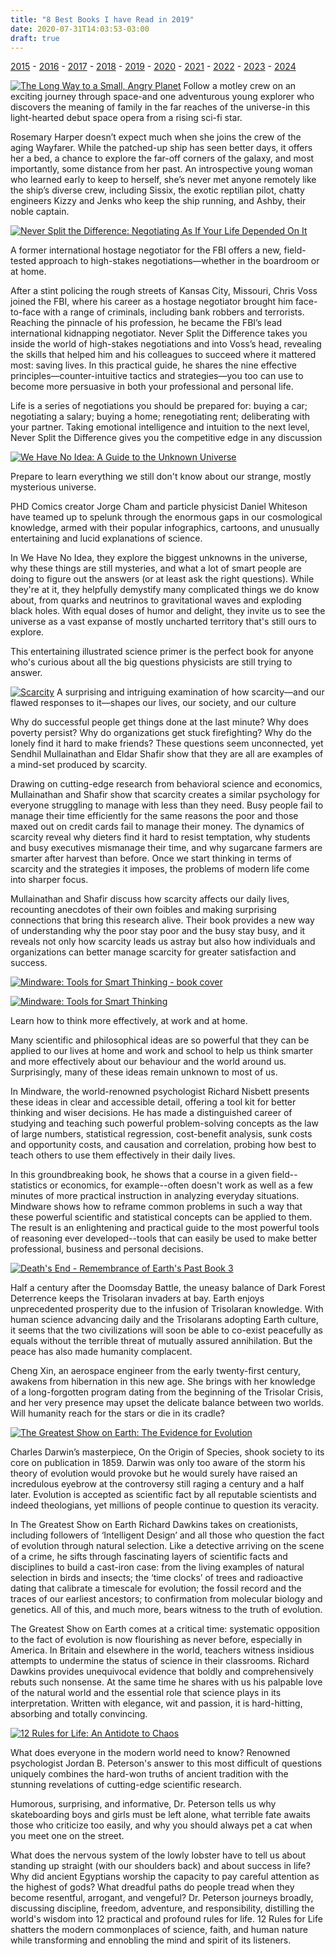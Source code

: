 ```yaml
---
title: "8 Best Books I have Read in 2019"
date: 2020-07-31T14:03:53-03:00
draft: true
---
```


[2015](/library/2015) - [2016](/library/2016) - [2017](/library/2017) - [2018](/library/2018) - [2019](/library/2019) - [2020](/library/2020) - [2021](/library/2021) - [2022](/library/2022) - [2023](/library/2023) - [2024](/library/2024)

[![The Long Way to a Small, Angry Planet](/images/book-the-long-way-to-a-small-angry-planet.jpg)](https://www.amazon.com/Long-Small-Angry-Planet-Wayfarers/dp/0062444131)
Follow a motley crew on an exciting journey through space-and one adventurous young explorer who discovers the meaning of family in the far reaches of the universe-in this light-hearted debut space opera from a rising sci-fi star.

Rosemary Harper doesn’t expect much when she joins the crew of the aging Wayfarer. While the patched-up ship has seen better days, it offers her a bed, a chance to explore the far-off corners of the galaxy, and most importantly, some distance from her past. An introspective young woman who learned early to keep to herself, she’s never met anyone remotely like the ship’s diverse crew, including Sissix, the exotic reptilian pilot, chatty engineers Kizzy and Jenks who keep the ship running, and Ashby, their noble captain.

[![Never Split the Difference: Negotiating As If Your Life Depended On It](/images/book-never-split-the-difference.jpg)](https://www.amazon.com/Never-Split-Difference-Negotiating-Depended/dp/0062407805/)

A former international hostage negotiator for the FBI offers a new, field-tested approach to high-stakes negotiations—whether in the boardroom or at home.

After a stint policing the rough streets of Kansas City, Missouri, Chris Voss joined the FBI, where his career as a hostage negotiator brought him face-to-face with a range of criminals, including bank robbers and terrorists. Reaching the pinnacle of his profession, he became the FBI’s lead international kidnapping negotiator. Never Split the Difference takes you inside the world of high-stakes negotiations and into Voss’s head, revealing the skills that helped him and his colleagues to succeed where it mattered most: saving lives. In this practical guide, he shares the nine effective principles—counter-intuitive tactics and strategies—you too can use to become more persuasive in both your professional and personal life.

Life is a series of negotiations you should be prepared for: buying a car; negotiating a salary; buying a home; renegotiating rent; deliberating with your partner. Taking emotional intelligence and intuition to the next level, Never Split the Difference gives you the competitive edge in any discussion

[![We Have No Idea: A Guide to the Unknown Universe](/images/book-we-have-no-idea.jpg)](https://www.amazon.com/We-Have-No-Idea-Universe/dp/0735211515/)

Prepare to learn everything we still don't know about our strange, mostly mysterious universe.

PHD Comics creator Jorge Cham and particle physicist Daniel Whiteson have teamed up to spelunk through the enormous gaps in our cosmological knowledge, armed with their popular infographics, cartoons, and unusually entertaining and lucid explanations of science.

In We Have No Idea, they explore the biggest unknowns in the universe, why these things are still mysteries, and what a lot of smart people are doing to figure out the answers (or at least ask the right questions). While they're at it, they helpfully demystify many complicated things we do know about, from quarks and neutrinos to gravitational waves and exploding black holes. With equal doses of humor and delight, they invite us to see the universe as a vast expanse of mostly uncharted territory that's still ours to explore.

This entertaining illustrated science primer is the perfect book for anyone who's curious about all the big questions physicists are still trying to answer.

[![Scarcity](/images/book-scarcity.jpg)](https://www.amazon.com/Scarcity-Science-Having-Defines-Lives/dp/125005611X/)
A surprising and intriguing examination of how scarcity—and our flawed responses to it—shapes our lives, our society, and our culture

Why do successful people get things done at the last minute? Why does poverty persist? Why do organizations get stuck firefighting? Why do the lonely find it hard to make friends? These questions seem unconnected, yet Sendhil Mullainathan and Eldar Shafir show that they are all are examples of a mind-set produced by scarcity.

Drawing on cutting-edge research from behavioral science and economics, Mullainathan and Shafir show that scarcity creates a similar psychology for everyone struggling to manage with less than they need. Busy people fail to manage their time efficiently for the same reasons the poor and those maxed out on credit cards fail to manage their money. The dynamics of scarcity reveal why dieters find it hard to resist temptation, why students and busy executives mismanage their time, and why sugarcane farmers are smarter after harvest than before. Once we start thinking in terms of scarcity and the strategies it imposes, the problems of modern life come into sharper focus.

Mullainathan and Shafir discuss how scarcity affects our daily lives, recounting anecdotes of their own foibles and making surprising connections that bring this research alive. Their book provides a new way of understanding why the poor stay poor and the busy stay busy, and it reveals not only how scarcity leads us astray but also how individuals and organizations can better manage scarcity for greater satisfaction and success.

<a class="book-container" href="https://www.amazon.com/Mindware-Tools-Thinking-Richard-Nisbett/dp/0374536244/" target="_blank" rel="noreferrer noopener"><div class="book"><img alt="Mindware: Tools for Smart Thinking - book cover" src="/static/images/book-mindware.webp" /></div></a>

[![Mindware: Tools for Smart Thinking](/images/book-mindware.jpg)](https://www.amazon.com/Mindware-Tools-Thinking-Richard-Nisbett/dp/0374536244/)

Learn how to think more effectively, at work and at home.

Many scientific and philosophical ideas are so powerful that they can be applied to our lives at home and work and school to help us think smarter and more effectively about our behaviour and the world around us. Surprisingly, many of these ideas remain unknown to most of us.

In Mindware, the world-renowned psychologist Richard Nisbett presents these ideas in clear and accessible detail, offering a tool kit for better thinking and wiser decisions. He has made a distinguished career of studying and teaching such powerful problem-solving concepts as the law of large numbers, statistical regression, cost-benefit analysis, sunk costs and opportunity costs, and causation and correlation, probing how best to teach others to use them effectively in their daily lives.

In this groundbreaking book, he shows that a course in a given field--statistics or economics, for example--often doesn't work as well as a few minutes of more practical instruction in analyzing everyday situations. Mindware shows how to reframe common problems in such a way that these powerful scientific and statistical concepts can be applied to them. The result is an enlightening and practical guide to the most powerful tools of reasoning ever developed--tools that can easily be used to make better professional, business and personal decisions.

[![Death's End - Remembrance of Earth's Past Book 3](/images/book-death-end.jpg)](https://www.amazon.com/Deaths-Remembrance-Earths-Past-Book-ebook/dp/B00WDVKZY0/)

Half a century after the Doomsday Battle, the uneasy balance of Dark Forest Deterrence keeps the Trisolaran invaders at bay. Earth enjoys unprecedented prosperity due to the infusion of Trisolaran knowledge. With human science advancing daily and the Trisolarans adopting Earth culture, it seems that the two civilizations will soon be able to co-exist peacefully as equals without the terrible threat of mutually assured annihilation. But the peace has also made humanity complacent.

Cheng Xin, an aerospace engineer from the early twenty-first century, awakens from hibernation in this new age. She brings with her knowledge of a long-forgotten program dating from the beginning of the Trisolar Crisis, and her very presence may upset the delicate balance between two worlds. Will humanity reach for the stars or die in its cradle?

[![The Greatest Show on Earth: The Evidence for Evolution](/images/book-the-greatest-show-on-earth.jpg)](https://www.amazon.com/Greatest-Show-Earth-Evidence-Evolution/dp/1416594795/)

Charles Darwin’s masterpiece, On the Origin of Species, shook society to its core on publication in 1859. Darwin was only too aware of the storm his theory of evolution would provoke but he would surely have raised an incredulous eyebrow at the controversy still raging a century and a half later. Evolution is accepted as scientific fact by all reputable scientists and indeed theologians, yet millions of people continue to question its veracity.

In The Greatest Show on Earth Richard Dawkins takes on creationists, including followers of ‘Intelligent Design’ and all those who question the fact of evolution through natural selection. Like a detective arriving on the scene of a crime, he sifts through fascinating layers of scientific facts and disciplines to build a cast-iron case: from the living examples of natural selection in birds and insects; the ‘time clocks’ of trees and radioactive dating that calibrate a timescale for evolution; the fossil record and the traces of our earliest ancestors; to confirmation from molecular biology and genetics. All of this, and much more, bears witness to the truth of evolution.

The Greatest Show on Earth comes at a critical time: systematic opposition to the fact of evolution is now flourishing as never before, especially in America. In Britain and elsewhere in the world, teachers witness insidious attempts to undermine the status of science in their classrooms. Richard Dawkins provides unequivocal evidence that boldly and comprehensively rebuts such nonsense. At the same time he shares with us his palpable love of the natural world and the essential role that science plays in its interpretation. Written with elegance, wit and passion, it is hard-hitting, absorbing and totally convincing.

[![12 Rules for Life: An Antidote to Chaos](/images/book-12-rules.jpg)](https://www.amazon.com/12-Rules-Life-Antidote-Chaos/dp/0345816021/)

What does everyone in the modern world need to know? Renowned psychologist Jordan B. Peterson's answer to this most difficult of questions uniquely combines the hard-won truths of ancient tradition with the stunning revelations of cutting-edge scientific research.

Humorous, surprising, and informative, Dr. Peterson tells us why skateboarding boys and girls must be left alone, what terrible fate awaits those who criticize too easily, and why you should always pet a cat when you meet one on the street.

What does the nervous system of the lowly lobster have to tell us about standing up straight (with our shoulders back) and about success in life? Why did ancient Egyptians worship the capacity to pay careful attention as the highest of gods? What dreadful paths do people tread when they become resentful, arrogant, and vengeful? Dr. Peterson journeys broadly, discussing discipline, freedom, adventure, and responsibility, distilling the world's wisdom into 12 practical and profound rules for life. 12 Rules for Life shatters the modern commonplaces of science, faith, and human nature while transforming and ennobling the mind and spirit of its listeners.
